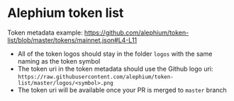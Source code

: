 # Alephium token list

Token metadata example: https://github.com/alephium/token-list/blob/master/tokens/mainnet.json#L4-L11
* All of the token logos should stay in the folder `logos` with the same naming as the token symbol
* The token uri in the token metadata should use the Github logo uri: `https://raw.githubusercontent.com/alephium/token-list/master/logos/<symbol>.png`
* The token uri will be available once your PR is merged to `master` branch
